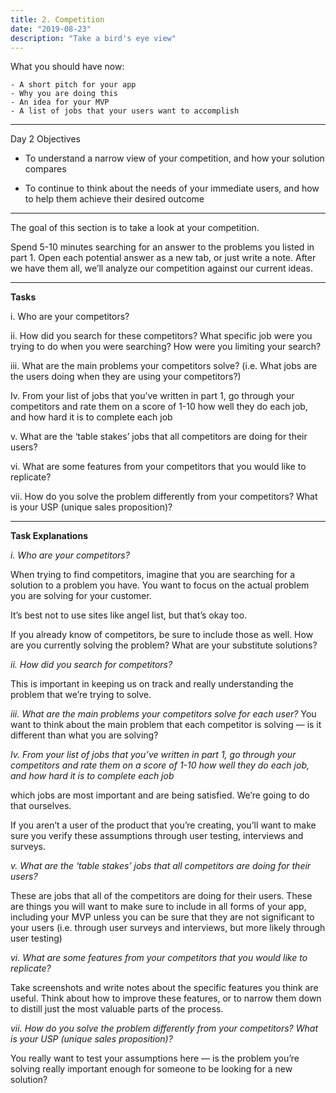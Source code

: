 ```yaml
---
title: 2. Competition
date: "2019-08-23"
description: "Take a bird's eye view"
---
```


What you should have now: 

	- A short pitch for your app
	- Why you are doing this 
	- An idea for your MVP 
	- A list of jobs that your users want to accomplish 

---

Day 2 Objectives

- To understand a narrow view of your competition, and how your solution compares 

- To continue to think about the needs of your immediate users, and how to help them achieve their desired outcome

---

The goal of this section is to take a look at your competition. 

Spend 5-10 minutes searching for an answer to the problems you listed in part 1. Open each potential answer as a new tab, or just write a note. 
After we have them all, we’ll analyze our competition against our current ideas. 

---

**Tasks** 

i. Who are your competitors? 


ii. How did you search for these competitors? What specific job were you trying to do when you were searching? How were you limiting your search?  


iii. What are the main problems your competitors solve?
(i.e. What jobs are the users doing when they are using your competitors?) 


Iv. From your list of jobs that you’ve written in part 1, go through your competitors and rate them on a score of 1-10 how well they do each job, and how hard it is to complete each job 


v. What are the ‘table stakes’ jobs that all competitors are doing for their users?  

vi. What are some features from your competitors that you would like to replicate? 

vii. How do you solve the problem differently from your competitors? What is your USP (unique sales proposition)?


---

**Task Explanations**

*i. Who are your competitors?* 

When trying to find competitors, imagine that you are searching for a solution to a problem you have.  You want to focus on the actual problem you are solving for your customer. 

It’s best not to use sites like angel list, but that’s okay too. 

If you already know of competitors, be sure to include those as well. How are you currently solving the problem? What are your substitute solutions? 

*ii. How did you search for competitors?* 

This is important in keeping us on track and really understanding the problem that we’re trying to solve. 

*iii. What are the main problems your competitors solve for each user?* 
You want to think about the main problem that each competitor is solving — is it different than what you are solving? 

*Iv. From your list of jobs that you’ve written in part 1, go through your competitors and rate them on a score of 1-10 how well they do each job, and how hard it is to complete each job* 

which jobs are most important and are being satisfied. We’re going to do that ourselves. 

If you aren’t a user of the product that you’re creating, you’ll want to make sure you verify these assumptions through user testing, interviews and surveys. 


*v. What are the ‘table stakes’ jobs that all competitors are doing for their users?*  

These are jobs that all of the competitors are doing for their users. These are things you will want to make sure to include in all forms of your app, including your MVP unless you can be sure that they are not significant to your users (i.e. through user surveys and interviews, but more likely through user testing)

*vi. What are some features from your competitors that you would like to replicate?* 

Take screenshots and write notes about the specific features you think are useful. Think about how to improve these features, or to narrow them down to distill just the most valuable parts of the process. 

*vii. How do you solve the problem differently from your competitors? What is your USP (unique sales proposition)?*

You really want to test your assumptions here — is the problem you’re solving really important enough for someone to be looking for a new solution? 
